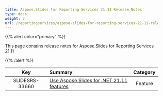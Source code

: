 ```yaml
---
title: Aspose.Slides for Reporting Services 21.11 Release Notes
type: docs
weight: 3
url: /reportingservices/aspose-slides-for-reporting-services-21-11-release-notes/
---
```


{{% alert color="primary" %}} 

This page contains release notes for Aspose.Slides for Reporting Services 21.11

{{% /alert %}} 

|**Key** |**Summary** |**Category** |
| :-: | :- | :-: |
|SLIDESRS-33660|[Use Aspose.Slides for .NET 21.11 features](https://docs.aspose.com/slides/net/aspose-slides-for-net-21-11-release-notes/)|Feature|